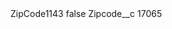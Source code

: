 <?xml version="1.0" encoding="UTF-8"?>
<CustomMetadata xmlns="http://soap.sforce.com/2006/04/metadata" xmlns:xsi="http://www.w3.org/2001/XMLSchema-instance" xmlns:xsd="http://www.w3.org/2001/XMLSchema">
    <label>ZipCode1143</label>
    <protected>false</protected>
    <values>
        <field>Zipcode__c</field>
        <value xsi:type="xsd:string">17065</value>
    </values>
</CustomMetadata>
